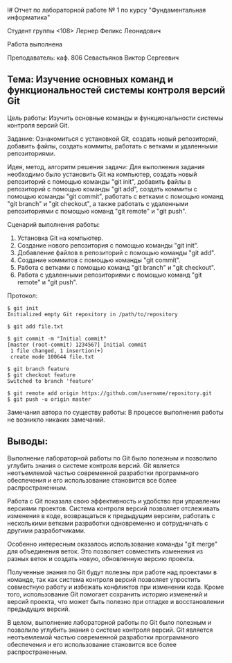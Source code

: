 l# Отчет по лабораторной работе № 1 по курсу "Фундаментальная информатика"

Студент группы <108> Лернер Феликс Леонидович

Работа выполнена

Преподаватель: каф. 806 Севастьянов Виктор Сергеевич

## Тема: Изучение основных команд и функциональностей системы контроля версий Git

Цель работы: Изучить основные команды и функциональности системы контроля версий Git.

Задание: Ознакомиться с установкой Git, создать новый репозиторий, добавить файлы, создать коммиты, работать с ветками и удаленными репозиториями.

Идея, метод, алгоритм решения задачи: Для выполнения задания необходимо было установить Git на компьютер, создать новый репозиторий с помощью команды "git init", добавить файлы в репозиторий с помощью команды "git add", создать коммиты с помощью команды "git commit", работать с ветками с помощью команд "git branch" и "git checkout", а также работать с удаленными репозиториями с помощью команд "git remote" и "git push".

Сценарий выполнения работы:
1. Установка Git на компьютер.
2. Создание нового репозитория с помощью команды "git init".
3. Добавление файлов в репозиторий с помощью команды "git add".
4. Создание коммитов с помощью команды "git commit".
5. Работа с ветками с помощью команд "git branch" и "git checkout".
6. Работа с удаленными репозиториями с помощью команд "git remote" и "git push".

Протокол:

```
$ git init
Initialized empty Git repository in /path/to/repository

$ git add file.txt

$ git commit -m "Initial commit"
[master (root-commit) 1234567] Initial commit
 1 file changed, 1 insertion(+)
 create mode 100644 file.txt

$ git branch feature
$ git checkout feature
Switched to branch 'feature'

$ git remote add origin https://github.com/username/repository.git
$ git push -u origin master 
```

Замечания автора по существу работы: В процессе выполнения работы не возникло никаких замечаний.

## Выводы:

Выполнение лабораторной работы по Git было полезным и позволило углубить знания о системе контроля версий. Git является неотъемлемой частью современной разработки программного обеспечения и его использование становится все более распространенным.

Работа с Git показала свою эффективность и удобство при управлении версиями проектов. Система контроля версий позволяет отслеживать изменения в коде, возвращаться к предыдущим версиям, работать с несколькими ветками разработки одновременно и сотрудничать с другими разработчиками.

Особенно интересным оказалось использование команды "git merge" для объединения веток. Это позволяет совместить изменения из разных веток и создать новую, обновленную версию проекта.

Полученные знания по Git будут полезны при работе над проектами в команде, так как система контроля версий позволяет упростить совместную работу и избежать конфликтов при изменении кода. Кроме того, использование Git помогает сохранить историю изменений и версий проекта, что может быть полезно при отладке и восстановлении предыдущих версий.

В целом, выполнение лабораторной работы по Git было полезным и позволило углубить знания о системе контроля версий. Git является неотъемлемой частью современной разработки программного обеспечения и его использование становится все более распространенным.
